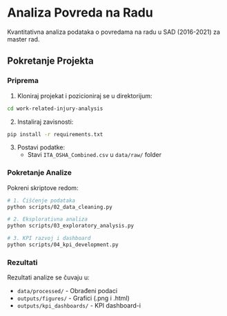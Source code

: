 # Analiza Povreda na Radu

Kvantitativna analiza podataka o povredama na radu u SAD (2016-2021) za master rad.

## Pokretanje Projekta

### Priprema

1. Kloniraj projekat i pozicioniraj se u direktorijum:
```bash
cd work-related-injury-analysis
```

2. Instaliraj zavisnosti:
```bash
pip install -r requirements.txt
```

3. Postavi podatke:
   - Stavi `ITA_OSHA_Combined.csv` u `data/raw/` folder

### Pokretanje Analize

Pokreni skriptove redom:

```bash
# 1. Čišćenje podataka
python scripts/02_data_cleaning.py

# 2. Eksplorativna analiza
python scripts/03_exploratory_analysis.py

# 3. KPI razvoj i dashboard
python scripts/04_kpi_development.py
```

### Rezultati

Rezultati analize se čuvaju u:
- `data/processed/` - Obrađeni podaci
- `outputs/figures/` - Grafici (.png i .html)
- `outputs/kpi_dashboards/` - KPI dashboard-i
